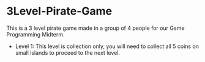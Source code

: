 # 3Level-Pirate-Game
This is a 3 level pirate game made in a group of 4 people for our Game Programming Midterm.  
-  Level 1: This level is collection only, you will need to collect all 5 coins on small islands to proceed to the next level.

